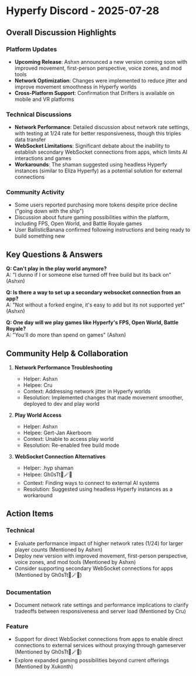 # Hyperfy Discord - 2025-07-28

## Overall Discussion Highlights

### Platform Updates
- **Upcoming Release**: Ashxn announced a new version coming soon with improved movement, first-person perspective, voice zones, and mod tools
- **Network Optimization**: Changes were implemented to reduce jitter and improve movement smoothness in Hyperfy worlds
- **Cross-Platform Support**: Confirmation that Drifters is available on mobile and VR platforms

### Technical Discussions
- **Network Performance**: Detailed discussion about network rate settings, with testing at 1/24 rate for better responsiveness, though this triples data transfer
- **WebSocket Limitations**: Significant debate about the inability to establish secondary WebSocket connections from apps, which limits AI interactions and games
- **Workarounds**: The shaman suggested using headless Hyperfy instances (similar to Eliza Hyperfy) as a potential solution for external connections

### Community Activity
- Some users reported purchasing more tokens despite price decline ("going down with the ship")
- Discussion about future gaming possibilities within the platform, including FPS, Open World, and Battle Royale games
- User BallisticBanana confirmed following instructions and being ready to build something new

## Key Questions & Answers

**Q: Can't play in the play world anymore?**  
A: "I dunno if I or someone else turned off free build but its back on" (Ashxn)

**Q: Is there a way to set up a secondary websocket connection from an app?**  
A: "Not without a forked engine, it's easy to add but its not supported yet" (Ashxn)

**Q: One day will we play games like Hyperfy's FPS, Open World, Battle Royale?**  
A: "You'll do more than spend on games" (Ashxn)

## Community Help & Collaboration

1. **Network Performance Troubleshooting**
   - Helper: Ashxn
   - Helpee: Cru
   - Context: Addressing network jitter in Hyperfy worlds
   - Resolution: Implemented changes that made movement smoother, deployed to dev and play world

2. **Play World Access**
   - Helper: Ashxn
   - Helpee: Gert-Jan Akerboom
   - Context: Unable to access play world
   - Resolution: Re-enabled free build mode

3. **WebSocket Connection Alternatives**
   - Helper: .hyp shaman
   - Helpee: Gh0sTt👻🪄🐘
   - Context: Finding ways to connect to external AI systems
   - Resolution: Suggested using headless Hyperfy instances as a workaround

## Action Items

### Technical
- Evaluate performance impact of higher network rates (1/24) for larger player counts (Mentioned by Ashxn)
- Deploy new version with improved movement, first-person perspective, voice zones, and mod tools (Mentioned by Ashxn)
- Consider supporting secondary WebSocket connections for apps (Mentioned by Gh0sTt👻🪄🐘)

### Documentation
- Document network rate settings and performance implications to clarify tradeoffs between responsiveness and server load (Mentioned by Cru)

### Feature
- Support for direct WebSocket connections from apps to enable direct connections to external services without proxying through gameserver (Mentioned by Gh0sTt👻🪄🐘)
- Explore expanded gaming possibilities beyond current offerings (Mentioned by Xukonth)